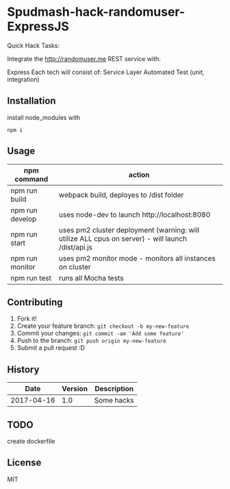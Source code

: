 # Spudmash-hack-randomuser-ExpressJS
Quick Hack Tasks:

Integrate the http://randomuser.me REST service with:

Express
Each tech will consist of:
Service Layer
Automated Test (unit, integration)


## Installation

install node_modules with 
```
npm i
```


## Usage

| npm command | action |
|------|--------------|
| npm run build | webpack build, deployes to /dist folder |
| npm run develop | uses node-dev to launch http://localhost:8080 |
| npm run start | uses pm2 cluster deployment (warning: will utilize ALL cpus on server)  - will launch /dist/api.js|
| npm run monitor | uses pm2 monitor mode - monitors all instances on cluster|
| npm run test | runs all Mocha tests |

## Contributing

1. Fork it!
2. Create your feature branch: `git checkout -b my-new-feature`
3. Commit your changes: `git commit -am 'Add some feature'`
4. Push to the branch: `git push origin my-new-feature`
5. Submit a pull request :D

## History

| Date | Version | Description|
|-------|----------|-------------|
|2017-04-16 | 1.0 | Some hacks

## TODO

create dockerfile

## License

MIT